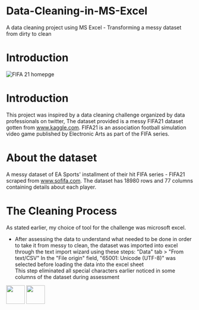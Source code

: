 # Data-Cleaning-in-MS-Excel
A data cleaning project using MS Excel - Transforming a messy dataset from dirty to clean
# Introduction
![FIFA 21 homepge](https://user-images.githubusercontent.com/109909855/225309511-bc13c4d3-6abc-46a8-9e63-6bd4f359ac4d.jpg)
# Introduction
This project was inspired by a data cleaning challenge organized by data professionals on twitter, The dataset provided is a messy FIFA21 dataset gotten  from www.kaggle.com. 
FIFA21 is an association football simulation video game published by Electronic Arts as part of the FIFA series.
# About the dataset
A messy dataset of EA Sports' installment of their hit FIFA series - FIFA21 scraped from www.sofifa.com. The dataset has 18980 rows and 77 columns containing details about each player.
# The Cleaning Process
As stated earlier, my choice of tool for the challenge was microsoft excel.

- After assessing the data to understand what needed to be done in order to take it from messy to clean, the dataset was imported into excel through the text import wizard using these steps:
         "Data" tab > "From text/CSV"
         In the "File origin" field, "65001: Unicode (UTF-8)" was selected before loading the data into the excel sheet  
         This step eliminated all special characters earlier noticed in some columns of the dataset during assessment
 <p float="left">
  <img src="/![Dirty Characters in the data](https://user-images.githubusercontent.com/109909855/225358370-8d4b93d9-fa29-44ee-9894-7a9d0ad2ffbe.JPG)
" width="50" />
  <img src="/![Neat Characters](https://user-images.githubusercontent.com/109909855/225358566-87635e84-c949-49ac-a153-54c2013e0b38.JPG)
" width="50" /> 
 </p>


